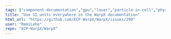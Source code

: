 ```yaml
---
tags: ["component-documentation","gpu","laser","particle-in-cell","physics","pic","plasma","research","simulation"]
title: "Use SI units everywhere in the WarpX documentation"
html_url: "https://github.com/ECP-WarpX/WarpX/issues/290"
user: "RemiLehe"
repo: "ECP-WarpX/WarpX"
---
```


